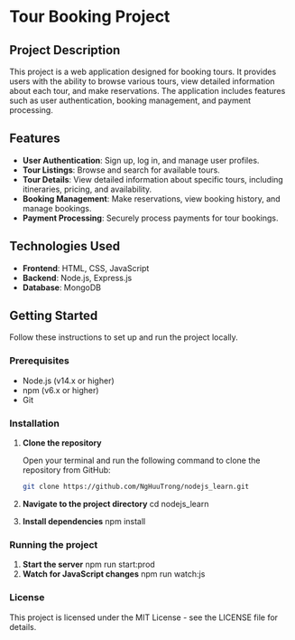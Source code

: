 # Tour Booking Project

## Project Description

This project is a web application designed for booking tours. It provides users with the ability to browse various tours, view detailed information about each tour, and make reservations. The application includes features such as user authentication, booking management, and payment processing.

## Features

- **User Authentication**: Sign up, log in, and manage user profiles.
- **Tour Listings**: Browse and search for available tours.
- **Tour Details**: View detailed information about specific tours, including itineraries, pricing, and availability.
- **Booking Management**: Make reservations, view booking history, and manage bookings.
- **Payment Processing**: Securely process payments for tour bookings.

## Technologies Used

- **Frontend**: HTML, CSS, JavaScript
- **Backend**: Node.js, Express.js
- **Database**: MongoDB

## Getting Started

Follow these instructions to set up and run the project locally.

### Prerequisites

- Node.js (v14.x or higher)
- npm (v6.x or higher)
- Git

### Installation

1. **Clone the repository**

   Open your terminal and run the following command to clone the repository from GitHub:

   ```sh
   git clone https://github.com/NgHuuTrong/nodejs_learn.git

2. **Navigate to the project directory**
   cd nodejs_learn
3. **Install dependencies**
  npm install

### Running the project

1. **Start the server**
  npm run start:prod
2. **Watch for JavaScript changes**
  npm run watch:js

### License
This project is licensed under the MIT License - see the LICENSE file for details.
